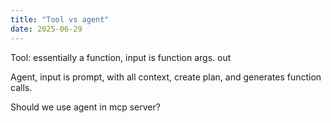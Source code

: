 ```yaml
---
title: "Tool vs agent"
date: 2025-06-29
---
```


Tool: essentially a function, input is function args. out

Agent, input is prompt, with all context, create plan, and generates function calls.

Should we use agent in mcp server?
